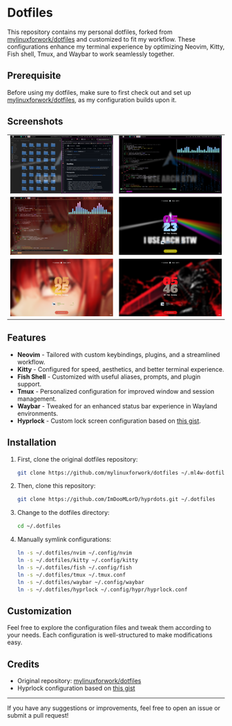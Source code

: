 # Dotfiles

This repository contains my personal dotfiles, forked from [mylinuxforwork/dotfiles](https://github.com/mylinuxforwork/dotfiles) and customized to fit my workflow. These configurations enhance my terminal experience by optimizing Neovim, Kitty, Fish shell, Tmux, and Waybar to work seamlessly together.

## Prerequisite

Before using my dotfiles, make sure to first check out and set up [mylinuxforwork/dotfiles](https://github.com/mylinuxforwork/dotfiles), as my configuration builds upon it.


## Screenshots

<table>
  <tr>
    <td><img src="./screenshots/arch-1.jpg" width="500"></td>
    <td><img src="./screenshots/arch-2.jpg" width="500"></td>
  </tr>
  <tr>
    <td><img src="./screenshots/arch-3.jpg" width="500"></td>
    <td><img src="./screenshots/hyprlock-1.jpg" width="500"></td>
  </tr>
  <tr>
    <td><img src="./screenshots/hyprlock-2.jpg" width="500"></td>
    <td><img src="./screenshots/hyprlock-3.jpg" width="500"></td>
  </tr>
</table>


## Features

- **Neovim** - Tailored with custom keybindings, plugins, and a streamlined workflow.
- **Kitty** - Configured for speed, aesthetics, and better terminal experience.
- **Fish Shell** - Customized with useful aliases, prompts, and plugin support.
- **Tmux** - Personalized configuration for improved window and session management.
- **Waybar** - Tweaked for an enhanced status bar experience in Wayland environments.
- **Hyprlock** - Custom lock screen configuration based on [this gist](https://gist.github.com/ashish-kus/dd562b0bf5e8488a09e0b9c289f4574c).

## Installation

1. First, clone the original dotfiles repository:
   ```sh
   git clone https://github.com/mylinuxforwork/dotfiles ~/.ml4w-dotfiles
   ```
2. Then, clone this repository:
   ```sh
   git clone https://github.com/ImDooMLorD/hyprdots.git ~/.dotfiles
   ```
3. Change to the dotfiles directory:
   ```sh
   cd ~/.dotfiles
   ```
4. Manually symlink configurations:
   ```sh
   ln -s ~/.dotfiles/nvim ~/.config/nvim
   ln -s ~/.dotfiles/kitty ~/.config/kitty
   ln -s ~/.dotfiles/fish ~/.config/fish
   ln -s ~/.dotfiles/tmux ~/.tmux.conf
   ln -s ~/.dotfiles/waybar ~/.config/waybar
   ln -s ~/.dotfiles/hyprlock ~/.config/hypr/hyprlock.conf
   ```

## Customization

Feel free to explore the configuration files and tweak them according to your needs. Each configuration is well-structured to make modifications easy.

## Credits

- Original repository: [mylinuxforwork/dotfiles](https://github.com/mylinuxforwork/dotfiles)
- Hyprlock configuration based on [this gist](https://gist.github.com/ashish-kus/dd562b0bf5e8488a09e0b9c289f4574c)

---

If you have any suggestions or improvements, feel free to open an issue or submit a pull request!

